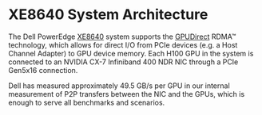 # XE8640 System Architecture

The Dell PowerEdge [XE8640](https://www.delltechnologies.com/asset/en-us/products/servers/technical-support/poweredge-xe8640-spec-sheet.pdf) system supports the [GPUDirect](https://developer.nvidia.com/gpudirect) RDMA™ technology, which allows for direct I/O from PCIe devices (e.g. a Host Channel Adapter) to GPU device memory.  Each H100 GPU in the system is connected to an NVIDIA CX-7 Infiniband 400 NDR NIC through a PCIe Gen5x16 connection.

Dell has measured approximately 49.5 GB/s per GPU in our internal measurement of P2P transfers between the NIC and the GPUs, which is enough to serve all benchmarks and scenarios.

